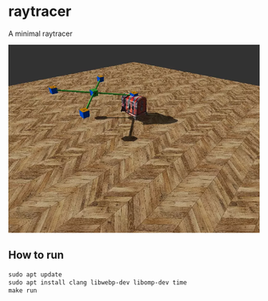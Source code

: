 # raytracer
A minimal raytracer

![animation](https://raw.githubusercontent.com/markusheimerl/raytracer/4ee7c04c67b42cb8211b24771bf415078c1187b0/20250127_141008_rendering.webp)

## How to run
```
sudo apt update
sudo apt install clang libwebp-dev libomp-dev time
make run
```